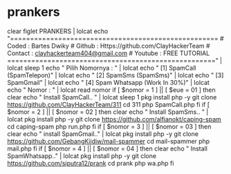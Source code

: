 # prankers
clear figlet PRANKERS | lolcat echo "==================================================== # Coded   : Bartes Dwiky # Github  : Https://github.com/ClayHackerTeam # Contact : clayhackerteam404@gmail.com # Youtube : FREE TUTORIAL ====================================================" | lolcat sleep 1 echo " Pilih Nomornya : " | lolcat echo " [1] SpamCall (SpamTelepon)" | lolcat echo " [2] SpamSms (SpamSms)" | lolcat echo " [3] SpamGmail" | lolcat echo " [4] Spam Whatsapp (Work In 30%)" | lolcat echo " Nomor  : " | lolcat read nomor  if [ $nomor = 1 ] || [ $eue = 01 ] then clear echo " Install SpamCall.. " | lolcat sleep 1 pkg install php -y git clone https://github.com/ClayHackerTeam/311 cd 311 php SpamCall.php fi  if [ $nomor = 2 ] || [ $nomor = 02 ] then clear echo " Install SpamSms.. " | lolcat pkg  install php -y git clone https://github.com/alfianokt/caping-spam cd caping-spam php run.php fi  if [ $nomor = 3 ] || [ $nomor = 03 ] then clear echo " install SpamGmail.." | lolcat pkg install php -y git clone https://github.com/GebangKiidiw/mail-spammer cd mail-spammer php mail.php fi  if [ $nomor = 4 ] || [ $nomor = 04 ] then clear echo " Install SpamWhatsapp.." | lolcat pkg install php -y git clone https://github.com/siputra12/prank cd prank php wa.php fi
